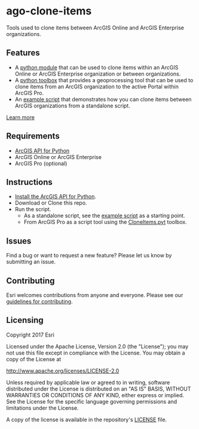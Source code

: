 # ago-clone-items
Tools used to clone items between ArcGIS Online and ArcGIS Enterprise organizations.

## Features

* A [python module](clone_items.py) that can be used to clone items within an ArcGIS Online or ArcGIS Enterprise organization or between organizations.
* A [python toolbox](CloneItems.pyt) that provides a geoprocessing tool that can be used to clone items from an ArcGIS organization to the active Portal within ArcGIS Pro.
* An [example script](example.py) that demonstrates how you can clone items between ArcGIS organizations from a standalone script.

[Learn more](https://github.com/ArcGIS/ago-clone-items/wiki)

## Requirements

* [ArcGIS API for Python](https://developers.arcgis.com/python/)
* ArcGIS Online or ArcGIS Enterprise
* ArcGIS Pro (optional)

## Instructions

* [Install the ArcGIS API for Python](https://developers.arcgis.com/python/guide/install-and-set-up/).
* Download or Clone this repo.
* Run the script.
  * As a standalone script, see the [example script](example.py) as a starting point.
  * From ArcGIS Pro as a script tool using the [CloneItems.pyt](CloneItems.pyt) toolbox.

## Issues

Find a bug or want to request a new feature?  Please let us know by submitting an issue.

## Contributing

Esri welcomes contributions from anyone and everyone. Please see our [guidelines for contributing](https://github.com/esri/contributing).

## Licensing

Copyright 2017 Esri

Licensed under the Apache License, Version 2.0 (the "License"); you may not use this file except in compliance with the License. You may obtain a copy of the License at

   http://www.apache.org/licenses/LICENSE-2.0

Unless required by applicable law or agreed to in writing, software distributed under the License is distributed on an "AS IS" BASIS, WITHOUT WARRANTIES OR CONDITIONS OF ANY KIND, either express or implied. See the License for the specific language governing permissions and limitations under the License.

A copy of the license is available in the repository's [LICENSE](LICENSE) file.
